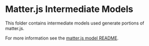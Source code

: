 # Matter.js Intermediate Models

This folder contains intermediate models used generate portions of matter.js.

For more information see the [matter.js model README](../packages/model/README.md).
